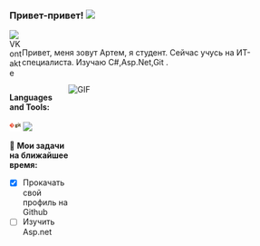### Привет-привет! <img src="https://media.giphy.com/media/hvRJCLFzcasrR4ia7z/giphy.gif" width="25px">
<a href="https://vk.com/argbjorn">
  <img align="left" alt="VKontakte" width="22px" src="https://cdn.jsdelivr.net/npm/simple-icons@v3/icons/vk.svg" />
</a>

<br />

Привет, меня зовут Артем, я студент. Сейчас учусь на ИТ-специалиста. Изучаю С#,Asp.Net,Git .

<br />

<img align="right" alt="GIF" src="http://4.bp.blogspot.com/-2lKx7sQgiCk/VQKzj09nWDI/AAAAAAAABGM/zb8uUJvuJWU/s1600/JN2i0oq.png" width="400" height="280" />
  
**Languages and Tools:**  

<code><img height="20" src="https://raw.githubusercontent.com/github/explore/80688e429a7d4ef2fca1e82350fe8e3517d3494d/topics/git/git.png"></code>
<code><img height="20" src="https://camo.githubusercontent.com/1880cfb79c07d027feb34210f3ea2feaa695f494cf435f4b0d230b2a2e4cf27b/68747470733a2f2f6469676974616c736b796e65742e72752f436f6e74656e742f496d616765732f546f6f6c732f632d73686172702e706e67"></code>

🚧 **Мои задачи на ближайшее время:**
<!-- TODO-IST:START -->
* [x] Прокачать свой профиль на Github
* [ ] Изучить Asp.net 
<!-- TODO-IST:END -->
